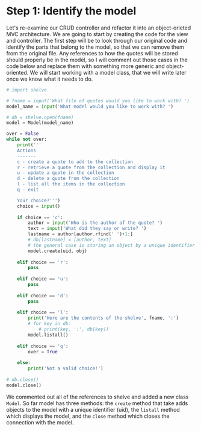 # Step 1: Identify the model

Let's re-examine our CRUD controller and refactor it into an 
object-orieted MVC architecture. We are going to start by creating the 
code for the view and controller. The first step will be to look through 
our original code and identify the parts that belong to the model, so 
that we can remove them from the original file. Any references to how 
the quotes will be stored should properly be in the model, so I will 
comment out those cases in the code below and replace them with 
something more generic and object-oriented. We will start working with 
a model class, that we will write later once we know what it needs to do.

```python
# import shelve

# fname = input('What file of quotes would you like to work with? ')
model_name = input('What model would you like to work with? ')

# db = shelve.open(fname)
model = Model(model_name)

over = False
while not over:
    print('''
    Actions
    -------
    c - create a quote to add to the collection
    r - retrieve a quote from the collection and display it
    u - update a quote in the collection
    d - delete a quote from the collection
    l - list all the items in the collection
    q - exit

    Your choice?''')
    choice = input()
    
    if choice == 'c':
        author = input('Who is the author of the quote? ')
        text = input('What did they say or write? ')
        lastname = author[author.rfind(' ')+1:]
        # db[lastname] = [author, text]
        # the general case is storing an object by a unique identifier
        model.create(uid, obj)
        
    elif choice == 'r':
        pass
    
    elif choice == 'u':
        pass
    
    elif choice == 'd':
        pass
    
    elif choice == 'l':
        print('Here are the contents of the shelve', fname, ':')
        # for key in db:
            # print(key, ':', db[key])
        model.listall()
            
    elif choice == 'q':
        over = True
        
    else:
        print('Not a valid choice!')
        
# db.close()
model.close()
```

We commented out all of the references to shelve and added a new class 
`Model`. So far model has three methods: the `create` method that take 
adds objects to the model with a unique identifier (uid), the `listall` 
method which displays the model, and the `close` method which closes the 
connection with the model.